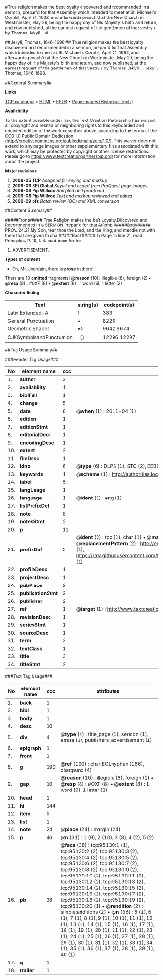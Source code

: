 #True religion makes the best loyalty discovered and recommended in a sermon, prepar'd for that Assembly which intended to meet at St. Michael's Cornhil, April 21, 1682, and afterwards preach'd at the New Church in Westminster, May 29, being the happy day of His Majesty's birth and return, and now published, at the earnest request of the gentlemen of that vestry / by Thomas Jekyll ...#

##Jekyll, Thomas, 1646-1698.##
True religion makes the best loyalty discovered and recommended in a sermon, prepar'd for that Assembly which intended to meet at St. Michael's Cornhil, April 21, 1682, and afterwards preach'd at the New Church in Westminster, May 29, being the happy day of His Majesty's birth and return, and now published, at the earnest request of the gentlemen of that vestry / by Thomas Jekyll ...
Jekyll, Thomas, 1646-1698.

##General Summary##

**Links**

[TCP catalogue](http://www.ota.ox.ac.uk/tcp/)  • 
[HTML](http://tei.it.ox.ac.uk/tcp/Texts-HTML/free/A46/A46730.html)  • 
[EPUB](http://tei.it.ox.ac.uk/tcp/Texts-EPUB/free/A46/A46730.epub) • 
[Page images (Historical Texts)](https://historicaltexts.jisc.ac.uk/eebo-12892197e)

**Availability**

To the extent possible under law, the Text Creation Partnership has waived all copyright and related or neighboring rights to this keyboarded and encoded edition of the work described above, according to the terms of the CC0 1.0 Public Domain Dedication (http://creativecommons.org/publicdomain/zero/1.0/). This waiver does not extend to any page images or other supplementary files associated with this work, which may be protected by copyright or other license restrictions. Please go to https://www.textcreationpartnership.org/ for more information about the project.

**Major revisions**

1. __2009-05__ __TCP__ *Assigned for keying and markup*
1. __2009-06__ __SPi Global__ *Keyed and coded from ProQuest page images*
1. __2009-08__ __Pip Willcox__ *Sampled and proofread*
1. __2009-08__ __Pip Willcox__ *Text and markup reviewed and edited*
1. __2009-09__ __pfs__ *Batch review (QC) and XML conversion*

##Content Summary##

#####Front#####
True Religion makes the beſt Loyalty.Diſcovered and Recommended in a SERMON Prepar'd for that Aſſemb
#####Body#####
PROV. 24.21.My Son, fear thou the Lord, and the King; and meddle not with them that are given to cha
#####Back#####
In Page 15 line 21, read Principles. P. 19, l. 4. read been for he.
1. ADVERTISEMENT.

**Types of content**

  * Oh, Mr. Jourdain, there is **prose** in there!

There are 10 **omitted** fragments! 
 @__reason__ (10) : illegible (8), foreign (2)  •  @__resp__ (8) : #OXF (8)  •  @__extent__ (8) : 1 word (6), 1 letter (2)

**Character listing**


|Text|string(s)|codepoint(s)|
|---|---|---|
|Latin Extended-A|ſ|383|
|General Punctuation|•|8226|
|Geometric Shapes|▪◊|9642 9674|
|CJKSymbolsandPunctuation|〈〉|12296 12297|

##Tag Usage Summary##

###Header Tag Usage###

|No|element name|occ|attributes|
|---|---|---|---|
|1.|__author__|2||
|2.|__availability__|1||
|3.|__biblFull__|1||
|4.|__change__|5||
|5.|__date__|8| @__when__ (1) : 2011-04 (1)|
|6.|__edition__|1||
|7.|__editionStmt__|1||
|8.|__editorialDecl__|1||
|9.|__encodingDesc__|1||
|10.|__extent__|2||
|11.|__fileDesc__|1||
|12.|__idno__|6| @__type__ (6) : DLPS (1), STC (2), EEBO-CITATION (1), OCLC (1), VID (1)|
|13.|__keywords__|1| @__scheme__ (1) : http://authorities.loc.gov/ (1)|
|14.|__label__|5||
|15.|__langUsage__|1||
|16.|__language__|1| @__ident__ (1) : eng (1)|
|17.|__listPrefixDef__|1||
|18.|__note__|8||
|19.|__notesStmt__|2||
|20.|__p__|11||
|21.|__prefixDef__|2| @__ident__ (2) : tcp (1), char (1)  •  @__matchPattern__ (2) : ([0-9\-]+):([0-9IVX]+) (1), (.+) (1)  •  @__replacementPattern__ (2) : http://eebo.chadwyck.com/downloadtiff?vid=$1&page=$2 (1), https://raw.githubusercontent.com/textcreationpartnership/Texts/master/tcpchars.xml#$1 (1)|
|22.|__profileDesc__|1||
|23.|__projectDesc__|1||
|24.|__pubPlace__|2||
|25.|__publicationStmt__|2||
|26.|__publisher__|2||
|27.|__ref__|1| @__target__ (1) : http://www.textcreationpartnership.org/docs/. (1)|
|28.|__revisionDesc__|1||
|29.|__seriesStmt__|1||
|30.|__sourceDesc__|1||
|31.|__term__|3||
|32.|__textClass__|1||
|33.|__title__|3||
|34.|__titleStmt__|2||


###Text Tag Usage###

|No|element name|occ|attributes|
|---|---|---|---|
|1.|__back__|1||
|2.|__bibl__|1||
|3.|__body__|1||
|4.|__desc__|10||
|5.|__div__|4| @__type__ (4) : title_page (1), sermon (1), errata (1), publishers_advertisement (1)|
|6.|__epigraph__|1||
|7.|__front__|1||
|8.|__g__|190| @__ref__ (190) : char:EOLhyphen (186), char:punc (4)|
|9.|__gap__|10| @__reason__ (10) : illegible (8), foreign (2)  •  @__resp__ (8) : #OXF (8)  •  @__extent__ (8) : 1 word (6), 1 letter (2)|
|10.|__head__|1||
|11.|__hi__|144||
|12.|__item__|5||
|13.|__list__|1||
|14.|__note__|24| @__place__ (24) : margin (24)|
|15.|__p__|46| @__n__ (31) : 1 (9), 2 (10), 3 (8), 4 (2), 5 (2)|
|16.|__pb__|38| @__facs__ (38) : tcp:95130:1 (1), tcp:95130:2 (2), tcp:95130:3 (2), tcp:95130:4 (2), tcp:95130:5 (2), tcp:95130:6 (2), tcp:95130:7 (2), tcp:95130:8 (2), tcp:95130:9 (2), tcp:95130:10 (2), tcp:95130:11 (2), tcp:95130:12 (2), tcp:95130:13 (2), tcp:95130:14 (2), tcp:95130:15 (2), tcp:95130:16 (2), tcp:95130:17 (2), tcp:95130:18 (2), tcp:95130:19 (2), tcp:95130:20 (1)  •  @__rendition__ (2) : simple:additions (2)  •  @__n__ (36) : 5 (1), 6 (1), 7 (1), 8 (1), 9 (1), 10 (1), 11 (1), 12 (1), 13 (1), 14 (1), 15 (1), 16 (1), 17 (1), 18 (1), 19 (1), 20 (1), 21 (1), 22 (1), 23 (1), 24 (1), 25 (1), 26 (1), 27 (1), 28 (1), 29 (1), 30 (1), 31 (1), 32 (1), 33 (1), 34 (1), 35 (1), 36 (1), 37 (1), 38 (1), 39 (1), 40 (1)|
|17.|__q__|1||
|18.|__trailer__|1||
